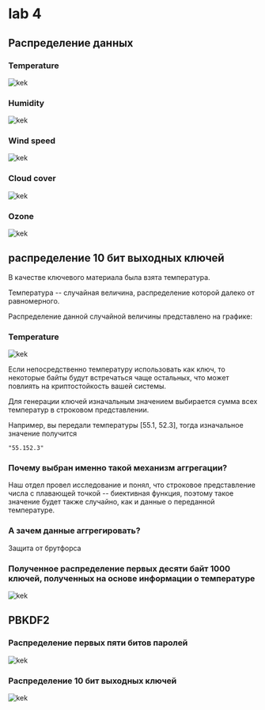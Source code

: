 # lab 4

## Распределение данных
### Temperature
![kek](./data_distribution/temp.png)

### Humidity 
![kek](./data_distribution/humidity.png)

### Wind speed
![kek](./data_distribution/wind_speed.png)

### Cloud cover
![kek](./data_distribution/cloud_cover.png)

### Ozone
![kek](./data_distribution/ozone.png)


## распределение 10 бит выходных ключей
В качестве ключевого материала была взята температура.

Температура -- случайная величина, распределение которой далеко от равномерного.

Распределение данной случайной величины представлено на графике:

### Temperature
![kek](./data_distribution/temp.png)

Если непосредственно температуру использовать как ключ, то некоторые байты будут встречаться чаще остальных, что может повлиять на криптостойкость вашей системы.

Для генерации ключей изначальным значением выбирается сумма всех температур в строковом представлении.

Например, вы передали температуры [55.1, 52.3], тогда изначальное значение получится

`"55.152.3"`

### Почему выбран именно такой механизм аггрегации? 

Наш отдел провел исследование и понял, что строковое представление числа с плавающей точкой -- биективная функция, поэтому такое значение будет также случайно, как и данные о переданной температуре.

### А зачем данные аггрегировать? 

Защита от брутфорсa

### Полученное распределение первых десяти байт 1000 ключей, полученных на основе информации о температуре

![kek](./data_distribution/Ten_bits_distribution.png)

## PBKDF2
### Распределение первых пяти битов паролей

![kek](./data_distribution/first_five_password_bits_distr.png)

### Распределение 10 бит выходных ключей
![kek](./data_distribution/Ten_bits_distribution_pbkdf2.png)

